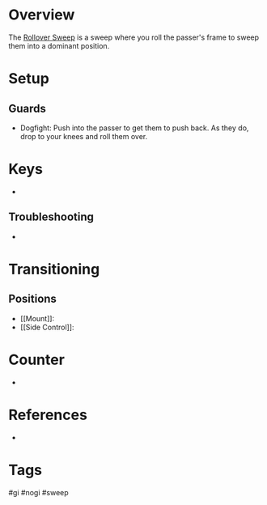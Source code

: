 # Overview
The <u>Rollover Sweep</u> is a sweep where you roll the passer's frame to sweep them into a dominant position.
# Setup
## Guards
- Dogfight: Push into the passer to get them to push back. As they do, drop to your knees and roll them over.
# Keys
- 
## Troubleshooting
- 
# Transitioning
## Positions
- [[Mount]]:
- [[Side Control]]:
# Counter
- 
# References
- 
# Tags
#gi #nogi #sweep 